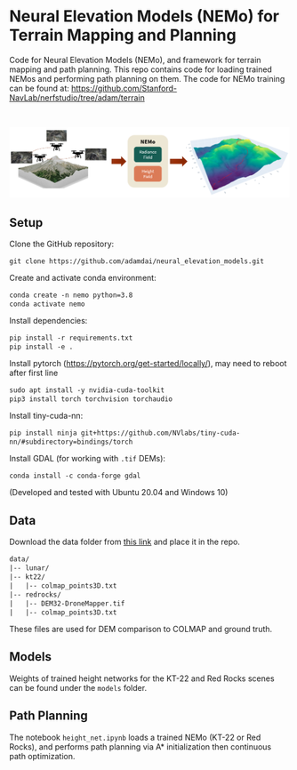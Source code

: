# Neural Elevation Models (NEMo) for Terrain Mapping and Planning

Code for Neural Elevation Models (NEMo), and framework for terrain mapping and path planning. 
This repo contains code for loading trained NEMos and performing path planning on them.
The code for NEMo training can be found at: https://github.com/Stanford-NavLab/nerfstudio/tree/adam/terrain

<br>
<p align="center">
<img src='results/overview_horizontal.png' width="900">
</p>

## Setup

Clone the GitHub repository:

    git clone https://github.com/adamdai/neural_elevation_models.git

Create and activate conda environment:

    conda create -n nemo python=3.8   
    conda activate nemo
    
Install dependencies:

    pip install -r requirements.txt
    pip install -e .

Install pytorch (https://pytorch.org/get-started/locally/), may need to reboot after first line

    sudo apt install -y nvidia-cuda-toolkit
    pip3 install torch torchvision torchaudio

Install tiny-cuda-nn:

    pip install ninja git+https://github.com/NVlabs/tiny-cuda-nn/#subdirectory=bindings/torch

Install GDAL (for working with `.tif` DEMs):

    conda install -c conda-forge gdal

(Developed and tested with Ubuntu 20.04 and Windows 10)

## Data

Download the data folder from [this link](https://drive.google.com/drive/folders/1Raa2Z5ZtL9PDKfbaokhcdgk0SGlL-kAl?usp=sharing) and place it in the repo.
```
data/
|-- lunar/
|-- kt22/
|   |-- colmap_points3D.txt
|-- redrocks/
|   |-- DEM32-DroneMapper.tif
|   |-- colmap_points3D.txt
```
These files are used for DEM comparison to COLMAP and ground truth.

## Models

Weights of trained height networks for the KT-22 and Red Rocks scenes can be found under the `models` folder. 


## Path Planning

The notebook `height_net.ipynb` loads a trained NEMo (KT-22 or Red Rocks), and performs path planning via A* initialization then continuous path optimization.
